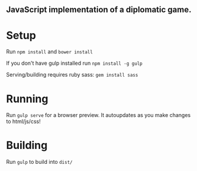 ## JavaScript implementation of a diplomatic game.

# Setup
Run `npm install` and `bower install`

If you don't have gulp installed run `npm install -g gulp`

Serving/building requires ruby sass: `gem install sass`

# Running
Run `gulp serve` for a browser preview. It autoupdates as you make
changes to html/js/css!

# Building
Run `gulp` to build into `dist/`
